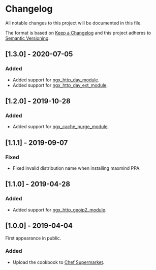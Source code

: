 # Changelog
All notable changes to this project will be documented in this file.

The format is based on [Keep a Changelog](http://keepachangelog.com/en/1.0.0/)
and this project adheres to [Semantic Versioning](http://semver.org/spec/v2.0.0.html).

## [1.3.0] - 2020-07-05
### Added
- Added support for [ngx_http_dav_module](https://nginx.org/en/docs/http/ngx_http_dav_module.html).
- Added support for [ngx_http_dav_ext_module](https://github.com/arut/nginx-dav-ext-module).

## [1.2.0] - 2019-10-28
### Added
- Added support for [ngx_cache_purge_module](https://github.com/nginx-modules/ngx_cache_purge).

## [1.1.1] - 2019-09-07
### Fixed
- Fixed invalid distribution name when installing maxmind PPA.

## [1.1.0] - 2019-04-28
### Added
- Added support for [ngx_http_geoip2_module](https://github.com/leev/ngx_http_geoip2_module).

## [1.0.0] - 2019-04-04

First appearance in public.

### Added
- Upload the cookbook to [Chef Supermarket](https://supermarket.chef.io/cookbooks/ngx).
